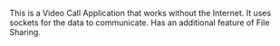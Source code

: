 This is a Video Call Application that works without the Internet.
It uses sockets for the data to communicate.
Has an additional feature of File Sharing.
